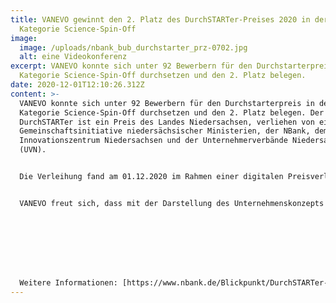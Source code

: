 ```yaml
---
title: VANEVO gewinnt den 2. Platz des DurchSTARTer-Preises 2020 in der
  Kategorie Science-Spin-Off
image:
  image: /uploads/nbank_bub_durchstarter_prz-0702.jpg
  alt: eine Videokonferenz
excerpt: VANEVO konnte sich unter 92 Bewerbern für den Durchstarterpreis in der
  Kategorie Science-Spin-Off durchsetzen und den 2. Platz belegen.
date: 2020-12-01T12:10:26.312Z
content: >-
  VANEVO konnte sich unter 92 Bewerbern für den Durchstarterpreis in der
  Kategorie Science-Spin-Off durchsetzen und den 2. Platz belegen. Der
  DurchSTARTer ist ein Preis des Landes Niedersachsen, verliehen von einer
  Gemeinschaftsinitiative niedersächsischer Ministerien, der NBank, dem
  Innovationszentrum Niedersachsen und der Unternehmerverbände Niedersachsen
  (UVN). 


  Die Verleihung fand am 01.12.2020 im Rahmen einer digitalen Preisverleihung statt.


  VANEVO freut sich, dass mit der Darstellung des Unternehmenskonzepts die Jury überzeugt werden konnte!








  Weitere Informationen: [https://www.nbank.de/Blickpunkt/DurchSTARTer-Preis-2020-Niedersachsen-pr%C3%A4miert-seine-besten-Startups.jsp ](https://www.nbank.de/Blickpunkt/DurchSTARTer-Preis-2020-Niedersachsen-pr%C3%A4miert-seine-besten-Startups.jsp)<https://durchstarterpreis.nbank.de/>
---
```


